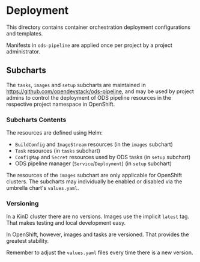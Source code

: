 # Deployment

This directory contains container orchestration deployment configurations and templates.

Manifests in `ods-pipeline` are applied once per project by a project administrator.

## Subcharts

The `tasks`, `images` and `setup` subcharts are maintained in https://github.com/opendevstack/ods-pipeline, and may be used by project admins to control the deployment of ODS pipeline resources in the respective project namespace in OpenShift.

### Subcharts Contents

The resources are defined using Helm:
* `BuildConfig` and `ImageStream` resources (in the `images` subchart)
* `Task` resources (in `tasks` subchart)
* `ConfigMap` and `Secret` resources used by ODS tasks (in `setup` subchart)
* ODS pipeline manager (`Service`/`Deployment`) (in `setup` subchart)

The resources of the `images` subchart are only applicable for OpenShift clusters. The subcharts may individually be enabled or disabled via the umbrella chart's `values.yaml`.

### Versioning

In a KinD cluster there are no versions. Images use the implicit `latest` tag. That makes testing and local development easy.

In OpenShift, however, images and tasks are versioned. That provides the greatest stability.

Remember to adjust the `values.yaml` files every time there is a new version.
